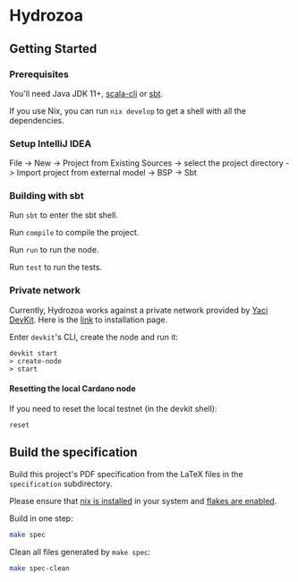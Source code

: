 # Hydrozoa

## Getting Started

### Prerequisites

You'll need Java JDK 11+, [scala-cli](https://scala-cli.virtuslab.org/) or [sbt](https://www.scala-sbt.org/).

If you use Nix, you can run `nix develop` to get a shell with all the dependencies.

### Setup IntelliJ IDEA

File -> New -> Project from Existing Sources -> select the project directory -> Import project from external model ->
BSP -> Sbt

### Building with sbt

Run `sbt` to enter the sbt shell.

Run `compile` to compile the project.

Run `run` to run the node.

Run `test` to run the tests.

### Private network

Currently, Hydrozoa works against a private network provided by 
[Yaci DevKit](https://github.com/bloxbean/yaci-devkit).
Here is the [link](https://devkit.yaci.xyz/docker) to installation page.

Enter `devkit`'s CLI, create the node and run it:

```shell
devkit start
> create-node
> start
```

#### Resetting the local Cardano node

If you need to reset the local testnet (in the devkit shell):

```shell
reset
```

## Build the specification

Build this project's PDF specification from the LaTeX files in the `specification` subdirectory.

Please ensure that [nix is installed](https://nixos.org/download/#download-nix) in your system and [flakes are enabled](https://nixos.wiki/wiki/Flakes).

Build in one step:
```bash
make spec
```

Clean all files generated by `make spec`:
```bash
make spec-clean
```
